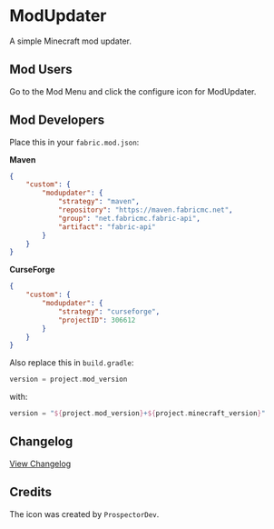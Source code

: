 # ModUpdater
A simple Minecraft mod updater.

## Mod Users
Go to the Mod Menu and click the configure icon for ModUpdater.

## Mod Developers
Place this in your ``fabric.mod.json``:

**Maven**
```json
{
    "custom": {
        "modupdater": {
            "strategy": "maven",
            "repository": "https://maven.fabricmc.net",
            "group": "net.fabricmc.fabric-api",
            "artifact": "fabric-api"
        }
    }
}
```

**CurseForge**
```json
{
    "custom": {
        "modupdater": {
            "strategy": "curseforge",
            "projectID": 306612
        }
    }
}
```

Also replace this in ````build.gradle````:
```gradle
version = project.mod_version
```
with:
```gradle
version = "${project.mod_version}+${project.minecraft_version}"
```

## Changelog
[View Changelog](CHANGELOG.md)

## Credits
The icon was created by ``ProspectorDev``.